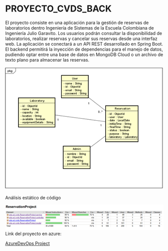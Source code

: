 # PROYECTO_CVDS_BACK

El proyecto consiste en una aplicación para la gestión de reservas de laboratorios dentro Ingeniería de Sistemas de la Escuela Colombiana de Ingeniería Julio Garavito. Los usuarios podrán consultar la disponibilidad de laboratorios, realizar reservas y cancelar sus reservas desde una interfaz web. La aplicación se conectará a un API REST desarrollado en Spring Boot. El backend permitirá la inyección de dependencias para el manejo de datos, pudiendo optar entre una base de datos en MongoDB Cloud o un archivo de texto plano para almacenar las reservas.

![Diagrama de clases Backend](image.png)

Análisis estático de código


![AnalisisEstaticoCompleto](img.png)
Link del proyecto en azure:

[AzureDevOps Project](https://dev.azure.com/JuanJoseDiazGomez/CVDS_ReservationProject)
